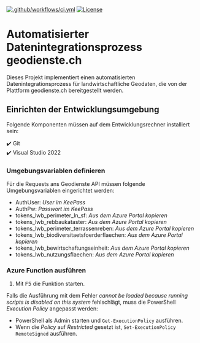 [![.github/workflows/ci.yml](https://github.com/blw-ofag-ufag/geodatenbezug_geodienste/actions/workflows/ci.yml/badge.svg)](https://github.com/blw-ofag-ufag/geodatenbezug_geodienste/actions/workflows/ci.yml) [![License](https://img.shields.io/github/license/blw-ofag-ufag/geodatenbezug_geodienste)](https://github.com/blw-ofag-ufag/geodatenbezug_geodienste/blob/main/LICENSE)

# Automatisierter Datenintegrationsprozess geodienste.ch

Dieses Projekt implementiert einen automatisierten Datenintegrationsprozess für landwirtschaftliche Geodaten, die von der Plattform geodienste.ch bereitgestellt werden.

## Einrichten der Entwicklungsumgebung

Folgende Komponenten müssen auf dem Entwicklungsrechner installiert sein:

✔️ Git  
✔️ Visual Studio 2022

### Umgebungsvariablen definieren

Für die Requests ans Geodienste API müssen folgende Umgebungsvariablen eingerichtet werden:

- AuthUser: _User im KeePass_
- AuthPw: _Passwort im KeePass_
- tokens_lwb_perimeter_ln_sf: *Aus dem Azure Portal kopieren*
- tokens_lwb_rebbaukataster: *Aus dem Azure Portal kopieren*
- tokens_lwb_perimeter_terrassenreben: *Aus dem Azure Portal kopieren*
- tokens_lwb_biodiversitaetsfoerderflaechen: *Aus dem Azure Portal kopieren*
- tokens_lwb_bewirtschaftungseinheit: *Aus dem Azure Portal kopieren*
- tokens_lwb_nutzungsflaechen: *Aus dem Azure Portal kopieren*

### Azure Function ausführen

1. Mit <kbd>F5</kbd> die Funktion starten.

Falls die Ausführung mit dem Fehler _cannot be loaded because running scripts is disabled on this system_ fehlschlägt, muss die PowerShell _Execution Policy_ angepasst werden:

- PowerShell als Admin starten und `Get-ExecutionPolicy` ausführen.
- Wenn die _Policy_ auf _Restricted_ gesetzt ist, `Set-ExecutionPolicy RemoteSigned` ausführen.
